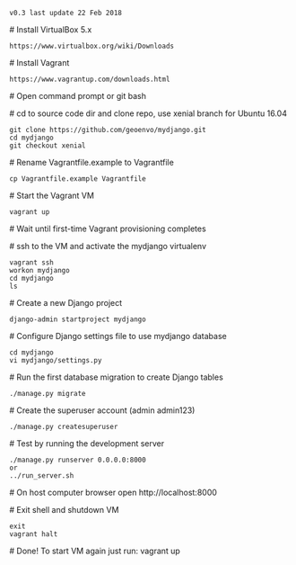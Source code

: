 `v0.3 last update 22 Feb 2018`

\# Install VirtualBox 5.x

    https://www.virtualbox.org/wiki/Downloads

\# Install Vagrant

    https://www.vagrantup.com/downloads.html

\# Open command prompt or git bash

\# cd to source code dir and clone repo, use xenial branch for Ubuntu 16.04

    git clone https://github.com/geoenvo/mydjango.git
    cd mydjango
    git checkout xenial

\# Rename Vagrantfile.example to Vagrantfile

    cp Vagrantfile.example Vagrantfile

\# Start the Vagrant VM

    vagrant up

\# Wait until first-time Vagrant provisioning completes

\# ssh to the VM and activate the mydjango virtualenv

    vagrant ssh
    workon mydjango
    cd mydjango
    ls

\# Create a new Django project

    django-admin startproject mydjango

\# Configure Django settings file to use mydjango database

    cd mydjango
    vi mydjango/settings.py

\# Run the first database migration to create Django tables

    ./manage.py migrate

\# Create the superuser account (admin admin123)

    ./manage.py createsuperuser

\# Test by running the development server

    ./manage.py runserver 0.0.0.0:8000
    or
    ../run_server.sh

\# On host computer browser open http://localhost:8000

\# Exit shell and shutdown VM

    exit
    vagrant halt

\# Done! To start VM again just run: vagrant up
